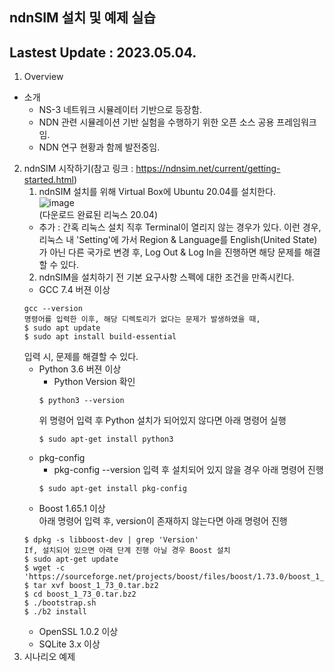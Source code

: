 ndnSIM 설치 및 예제 실습
-----------------------
Lastest Update : 2023.05.04.
----------------------------
1. Overview
- 소개
    + NS-3 네트워크 시뮬레이터 기반으로 등장함.
    + NDN 관련 시뮬레이션 기반 실험을 수행하기 위한 오픈 소스 공용 프레임워크임.
    + NDN 연구 현황과 함께 발전중임.
2. ndnSIM 시작하기(참고 링크 : https://ndnsim.net/current/getting-started.html)
    1. ndnSIM 설치를 위해 Virtual Box에 Ubuntu 20.04를 설치한다.   
    ![image](https://user-images.githubusercontent.com/110087545/236179857-23b58c66-0fac-4b55-9e1d-cc1bb3671fe2.png)   
    (다운로드 완료된 리눅스 20.04)
    * 추가 : 간혹 리눅스 설치 직후 Terminal이 열리지 않는 경우가 있다. 이런 경우, 리눅스 내 'Setting'에 가서 Region & Language를 English(United State)가 아닌 다른 국가로 변경 후, Log Out & Log In을 진행하면 해당 문제를 해결할 수 있다.
    2. ndnSIM을 설치하기 전 기본 요구사항 스펙에 대한 조건을 만족시킨다.
    - GCC 7.4 버젼 이상
    ```
    gcc --version   
    명령어를 입력한 이후, 해당 디렉토리가 없다는 문제가 발생하였을 때,   
    $ sudo apt update
    $ sudo apt install build-essential
    ```
    입력 시, 문제를 해결할 수 있다.
    - Python 3.6 버젼 이상
        * Python Version 확인
        ```
        $ python3 --version
        ```
        위 명령어 입력 후 Python 설치가 되어있지 않다면 아래 명령어 실행
        ```
        $ sudo apt-get install python3

        ```
    - pkg-config
        * pkg-config --version 입력 후 설치되어 있지 않을 경우 아래 명령어 진행
        ```
        $ sudo apt-get install pkg-config
        ```
    - Boost 1.65.1 이상   
    아래 명령어 입력 후, version이 존재하지 않는다면 아래 명령어 진행
    ```
    $ dpkg -s libboost-dev | grep 'Version'
    If, 설치되어 있으면 아래 단계 진행 아닐 경우 Boost 설치
    $ sudo apt-get update
    $ wget -c 'https://sourceforge.net/projects/boost/files/boost/1.73.0/boost_1_73_0.tar.bz2'
    $ tar xvf boost_1_73_0.tar.bz2
    $ cd boost_1_73_0.tar.bz2
    $ ./bootstrap.sh
    $ ./b2 install
    ```
    - OpenSSL 1.0.2 이상
    - SQLite 3.x 이상
3. 시나리오 예제